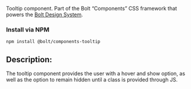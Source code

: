Tooltip component. Part of the Bolt “Components” CSS framework that powers the [Bolt Design System](https://www.boltdesignsystem.com).

### Install via NPM
```
npm install @bolt/components-tooltip
```

## Description:
The tooltip component provides the user with a hover and show option, as well as the option to remain hidden until a class is provided through JS.